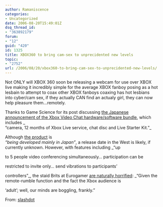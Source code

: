```yaml
---
author: Ramaniscence
categories:
- Uncategorized
date: 2006-08-20T15:49:01Z
dsq_thread_id:
- "363892179"
forum:
- "12"
guid: "420"
id: 1325
title: XBOX360 to bring cam-sex to unprecidented new levels
topic:
- "2752"
url: /2006/08/20/xbox360-to-bring-cam-sex-to-unprecidented-new-levels/
---
```


Not ONLY will XBOX 360 soon be releasing a webcam for use over XBOX live making it incredibly simple for the average XBOX fanboy posing as a hot lesbain to attempt to coax other XBOX fanboys coaxing has hot lesbians into cyber/cam sex, if they actually CAN find an actualy girl, they can now help pleasure them&#8230;remotely.
			  
Thanks to Game Science for its post discussing [the Japanese announcement of the Xbox Video Chat hardware/software bundle](http://game-science.com/news/000626.html), which includes _  
&#8220;camera, 12 months of Xbox Live service, chat disc and Live Starter Kit.&#8221;_ 

Although [the product](http://www.xbox.com/ja-JP/videochat/default.htm) is   
_&#8220;being developed mainly in Japan&#8221;_, a release date in the West is likely, if currently unknown. However, with features including _&#8220;up
  
to 5 people video conferencing simultaneously&#8230; participation can be
  
restricted to invite only&#8230; send vibrations to participants&#8217;
  
controllers&#8221;_, the staid Brits at Eurogamer [are naturally horrified](http://www.eurogamer.net/article.php?article_id=55819): _&#8220;Given the remote-rumble function and the fact the Xbox audience is
  
&#8216;adult&#8217;; well, our minds are boggling, frankly.&#8221;</p> 

</em>From: <a href="http://games.slashdot.org/games/04/06/19/2241254.shtml?tid=127&#038;tid=186&#038;tid=211" target="_blank">slashdot</a>